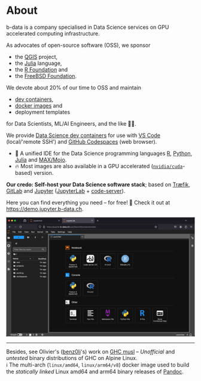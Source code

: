 # About

b-data is a company specialised in Data Science services on GPU accelerated
computing infrastructure.  

As advocates of open-source software (OSS), we sponsor

* the [QGIS](https://qgis.org/en/site/about/sustaining_members.html) project,
* the [Julia](https://github.com/sponsors/julialang) language,
* the [R Foundation](https://www.r-project.org/foundation/) and
* the [FreeBSD Foundation](https://www.freebsdfoundation.org/).

We devote about 20% of our time to OSS and maintain

* [dev containers](https://containers.dev),
* [docker images](https://docs.docker.com/guides/docker-concepts/the-basics/what-is-an-image/)
  and
* deployment templates

for Data Scientists, ML/AI Engineers, and the like 🧑‍💻.

We provide [Data Science dev containers](https://github.com/b-data/data-science-devcontainers)
for use with
[VS Code](https://code.visualstudio.com/docs/devcontainers/containers) (local/'remote SSH') and
[GitHub Codespaces](https://docs.github.com/en/codespaces/developing-in-a-codespace/creating-a-codespace-for-a-repository?tool=webui#creating-a-codespace-for-a-repository) (web browser).  

* 🎯 A unified IDE for the Data Science programming languages
  [R](https://www.r-project.org), [Python](https://www.python.org),
  [Julia](https://julialang.org) and [MAX/Mojo](https://www.modular.com/max/mojo).
* 🔥 Most images are also available in a GPU accelerated
([`nvidia/cuda`](https://hub.docker.com/r/nvidia/cuda)-based) version.

**Our credo: Self-host your Data Science software stack**; based on
[Træfik](https://github.com/b-data/docker-deployment-traefik),
[GitLab](https://github.com/b-data/docker-deployment-gitlab-ce) and
[Jupyter](https://github.com/b-data/docker-deployment-jupyter)
([JupyterLab](https://jupyter.org) +
[code-server](https://github.com/coder/code-server)).

Here you can find everything you need – for free! 🔬 Check it out at <https://demo.jupyter.b-data.ch>.

![Screenshot](https://raw.githubusercontent.com/b-data/jupyterlab-r-docker-stack/main/assets/screenshot.png)

---

Besides, see Olivier's ([benz0li](https://github.com/benz0li)'s) work on
[GHC musl](https://github.com/benz0li/ghc-musl) – *Unofficial* and *untested*
binary distributions of GHC on Alpine Linux.  
ℹ️ The multi-arch (`linux/amd64`, `linux/arm64/v8`) docker image used to build
the *statically linked* Linux amd64 and arm64 binary releases of
[Pandoc](https://github.com/jgm/pandoc).
